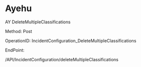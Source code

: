 #     Ayehu


AY DeleteMultipleClassifications

Method: Post

OperationID: IncidentConfiguration_DeleteMultipleClassifications

EndPoint:

/API/IncidentConfiguration/deleteMultipleClassifications
